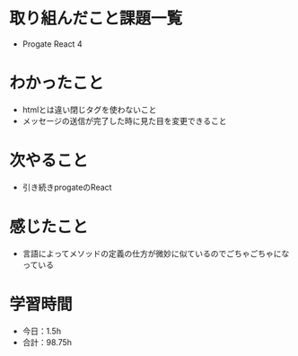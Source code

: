 # 取り組んだこと課題一覧
- Progate React 4
# わかったこと
- htmlとは違い閉じタグを使わないこと
- メッセージの送信が完了した時に見た目を変更できること
# 次やること
- 引き続きprogateのReact
# 感じたこと
- 言語によってメソッドの定義の仕方が微妙に似ているのでごちゃごちゃになっている
# 学習時間
- 今日：1.5h
- 合計：98.75h